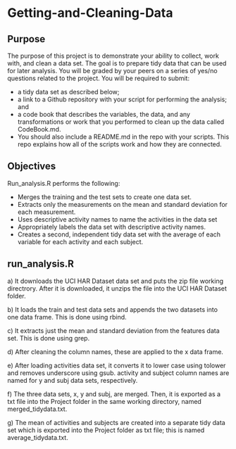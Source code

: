 # Getting-and-Cleaning-Data

## Purpose

The purpose of this project is to demonstrate your ability to collect, work with, and clean a data set. The goal is to prepare tidy data that can be used for later analysis. You will be graded by your peers on a series of yes/no questions related to the project. You will be required to submit:

- a tidy data set as described below;
- a link to a Github repository with your script for performing the analysis; and
- a code book that describes the variables, the data, and any transformations or work that you performed to clean up the data called CodeBook.md.
- You should also include a README.md in the repo with your scripts. This repo explains how all of the scripts work and how they are connected.

## Objectives

Run_analysis.R performs the following:

- Merges the training and the test sets to create one data set.
- Extracts only the measurements on the mean and standard deviation for each measurement.
- Uses descriptive activity names to name the activities in the data set
- Appropriately labels the data set with descriptive activity names.
- Creates a second, independent tidy data set with the average of each variable for each activity and each subject.

## run_analysis.R

a) It downloads the UCI HAR Dataset data set and puts the zip file working directrory. After it is downloaded, it unzips the file into the UCI HAR Dataset folder.

b) It loads the train and test data sets and appends the two datasets into one data frame. This is done using rbind.

c) It extracts just the mean and standard deviation from the features data set. This is done using grep.

d) After cleaning the column names, these are applied to the x data frame.

e) After loading activities data set, it converts it to lower case using tolower and removes underscore using gsub. activity and subject column names are named for y and subj data sets, respectively.

f) The three data sets, x, y and subj, are merged. Then, it is exported as a txt file into the Project folder in the same working directory, named merged_tidydata.txt.

g) The mean of activities and subjects are created into a separate tidy data set which is exported into the Project folder as txt file; this is named average_tidydata.txt.
